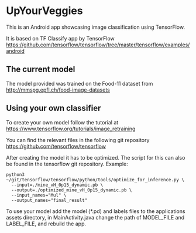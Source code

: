 # UpYourVeggies
This is an Android app showcasing image classification using TensorFlow.

It is based on TF Classify app by TensorFlow https://github.com/tensorflow/tensorflow/tree/master/tensorflow/examples/android

## The current model
The model provided was trained on the Food-11 dataset from http://mmspg.epfl.ch/food-image-datasets

## Using your own classifier 
To create your own model follow the tutorial at
https://www.tensorflow.org/tutorials/image_retraining

You can find the relevant files in the following git repository
https://github.com/tensorflow/tensorflow

After creating the model it has to be optimized. The script for this can also be found in the tensorflow git repository.
Example:

    python3 ~/git/tensorflow/tensorflow/python/tools/optimize_for_inference.py \
      --input=./mine_vH_0p15_dynamic.pb \
      --output=./optimized_mine_vH_0p15_dynamic.pb \
      --input_names="Mul" \
      --output_names="final_result"
      
To use your model add the model (*.pd) and labels files to the applications assets directory, in MainActivity.java change the path of MODEL_FILE and LABEL_FILE, and rebuild the app.

